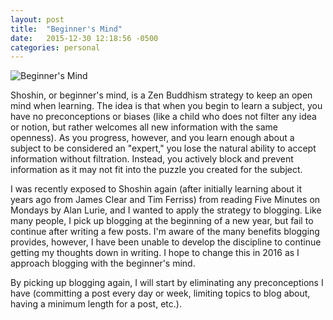 ```yaml
---
layout: post
title:  "Beginner's Mind"
date:   2015-12-30 12:18:56 -0500
categories: personal
---
```

![Beginner's Mind](http://i.imgur.com/0YiRil3.png)

Shoshin, or beginner's mind, is a Zen Buddhism strategy to keep an open mind when learning. The idea is that when you begin to learn a subject, you have no preconceptions or biases (like a child who does not filter any idea or notion, but rather welcomes all new information with the same openness). As you progress, however, and you learn enough about a subject to be considered an "expert," you lose the natural ability to accept information without filtration. Instead, you actively block and prevent information as it may not fit into the puzzle you created for the subject. 

I was recently exposed to Shoshin again (after initially learning about it years ago from James Clear and Tim Ferriss) from reading Five Minutes on Mondays by Alan Lurie, and I wanted to apply the strategy to blogging. Like many people, I pick up blogging at the beginning of a new year, but fail to continue after writing a few posts. I'm aware of the many benefits blogging provides, however, I have been unable to develop the discipline to continue getting my thoughts down in writing. I hope to change this in 2016 as I approach blogging with the beginner's mind.

By picking up blogging again, I will start by eliminating any preconceptions I have (committing a post every day or week, limiting topics to blog about, having a minimum length for a post, etc.). 


